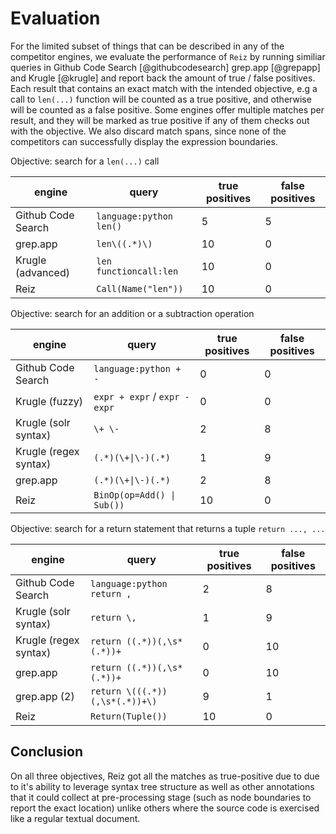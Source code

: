 
# Evaluation

For the limited subset of things that can be described in any of the competitor engines, we
evaluate the performance of `Reiz` by running similiar queries in Github Code Search \[@githubcodesearch\]
grep.app \[@grepapp\] and Krugle \[@krugle\] and report back the amount of true / false positives. Each
result that contains an exact match with the intended objective, e.g a call to `len(...)` function will
be counted as a true positive, and otherwise will be counted as a false positive.  Some engines offer
multiple matches per result, and they will be marked as true positive if any of them checks out with
the objective. We also discard match spans, since none of the competitors can successfully display
the expression boundaries.

Objective: search for a `len(...)` call

| engine               | query                          | true positives | false positives |
|----------------------|--------------------------------|----------------|-----------------|
| Github Code Search   | `language:python len()`        | 5              | 5               |
| grep.app             | `len\((.*)\)`                  | 10             | 0               |
| Krugle (advanced)    | `len functioncall:len`         | 10             | 0               |
| Reiz                 | `Call(Name("len"))`            | 10             | 0               |

Objective: search for an addition or a subtraction operation

| engine               | query                          | true positives | false positives |
|----------------------|--------------------------------|----------------|-----------------|
| Github Code Search   | `language:python + -`          | 0              | 0               |
| Krugle (fuzzy)       | `expr + expr` / `expr - expr`  | 0              | 0               |
| Krugle (solr syntax) | `\+ \-`                        | 2              | 8               |
| Krugle (regex syntax)| `(.*)(\+\|\-)(.*)`             | 1              | 9               |
| grep.app             | `(.*)(\+\|\-)(.*)`             | 2              | 8               |
| Reiz                 | `BinOp(op=Add() \| Sub())`     | 10             | 0               |

Objective: search for a return statement that returns a tuple `return ..., ...`

| engine               | query                          | true positives | false positives |
|----------------------|--------------------------------|----------------|-----------------|
| Github Code Search   | `language:python return ,`     | 2              | 8               |
| Krugle (solr syntax) | `return \,`                    | 1              | 9               |
| Krugle (regex syntax)| `return ((.*))(,\s*(.*))+`     | 0              | 10              |
| grep.app             | `return ((.*))(,\s*(.*))+`     | 0              | 10              |
| grep.app (2)         | `return \(((.*))(,\s*(.*))+\)` | 9              | 1               |
| Reiz                 | `Return(Tuple())`              | 10             | 0               |


## Conclusion

On all three objectives, Reiz got all the matches as true-positive due to due to it's ability to
leverage syntax tree structure as well as other annotations that it could collect at pre-processing
stage (such as node boundaries to report the exact location) unlike others where the source code is
exercised like a regular textual document.
